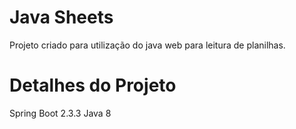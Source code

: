 # Java Sheets

Projeto criado para utilização do java web para leitura de planilhas.

# Detalhes do Projeto
Spring Boot 2.3.3
Java 8
